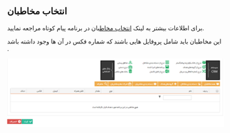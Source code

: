 ﻿## انتخاب مخاطبان

برای اطلاعات بیشتر به لینک <a href="file%3A%2F%2F%2FC%3A%5CUsers%5CH.abasi%5CDesktop%5Chelp%5Cmd%20help%5C%D8%AA%D8%A8%D9%84%DB%8C%D8%BA%D8%A7%D8%AA%5Cmoshtarak-abzar%5Cgam%20se%5Cselect-Audience.md" target="_blank">انتخاب مخاطب</a>ان در برنامه پیام کوتاه مراجعه نمایید.

این مخاطبان باید شامل پروفایل هایی باشند که شماره فکس در آن ها وجود داشته باشد .


![](advertising-sendinggroupfax-thirdstep.png)
